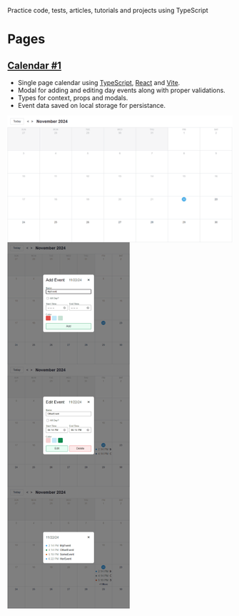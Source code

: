 Practice code, tests, articles, tutorials and projects using TypeScript

# Pages
## [Calendar #1](https://github.com/levdoescode-practice/typescript/tree/path-001/11-calendar-project)
* Single page calendar using [TypeScript](https://www.typescriptlang.org/), [React](https://react.dev/) and [Vite](https://vite.dev/).
* Modal for adding and editing day events along with proper validations.
* Types for context, props and modals.
* Event data saved on local storage for persistance.

<div align="center">
    <img src="./media/path-001/calendar.png" align="center" alt="Recipe list" />
</div>

<div align="left">
    <img src="./media/path-001/modal-add.png" align="center" alt="Media query medium" width="273.66" height="273.66" />
    <img src="./media/path-001/modal-edit.png" align="center" alt="Media query small"  width="273.66" height="273.66" />
    <img src="./media/path-001/event-overflow.png" align="center" alt="Recipe page"        width="273.66" height="273.66"  />
</div>
